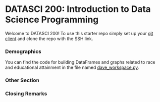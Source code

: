# DATASCI 200: Introduction to Data Science Programming

Welcome to DATASCI 200! To use this starter repo simply set up your [git client](https://docs.github.com/en/authentication/connecting-to-github-with-ssh) and clone the repo with the SSH link.

### Demographics
You can find the code for building DataFrames and graphs related to race and educational attainment in the file named [dave_workspace.py](https://github.com/madfields17/Project2_Farooq_Russell_Fields/blob/main/readme.md).

### Other Section

### Closing Remarks

